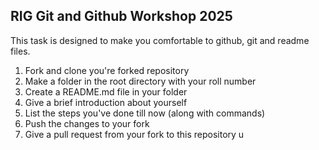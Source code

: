 ## RIG Git and Github Workshop 2025

This task is designed to make you comfortable to github, git and readme files.

1. Fork and clone you're forked repository
2. Make a folder in the root directory with your roll number
3. Create a README.md file in your folder
4. Give a brief introduction about yourself
5. List the steps you've done till now (along with commands)
6. Push the changes to your fork 
7. Give a pull request from your fork to this repository
u